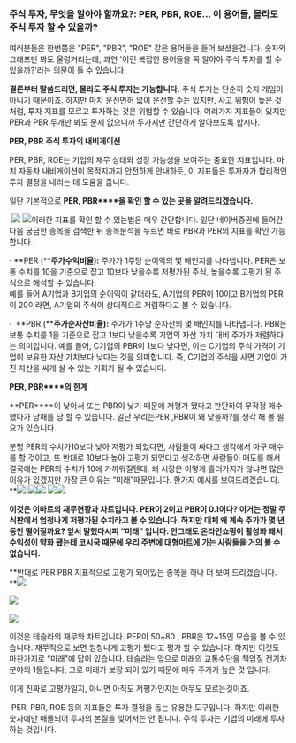 ### 주식 투자, 무엇을 알아야 할까요?: PER, PBR, ROE... 이 용어들, 몰라도 주식 투자 할 수 있을까?

여러분들은 한번쯤은 "PER", "PBR", "ROE" 같은 용어들을 들어 보셨을겁니다. 숫자와 그래프만 봐도 울렁거리는데, 과연 '이런 복잡한 용어들을 꼭 알아야 주식 투자를 할 수 있을까?'라는 의문이 들 수 있습니다.

**결론부터 말씀드리면, 몰라도 주식 투자는 가능합니다.** 주식 투자는 단순히 숫자 게임이 아니기 때문이죠. 하지만 마치 운전면허 없이 운전할 수는 있지만, 사고 위험이 높은 것처럼, 투자 지표를 모르고 투자하는 것은 위험할 수 있습니다. 여러가지 지표들이 있지만 PER과 PBR 두개만 봐도 문제 없으니까 두가지만 간단하게 알아보도록 합시다.

**PER, PBR** **주식 투자의 내비게이션**

PER, PBR, ROE는 기업의 재무 상태와 성장 가능성을 보여주는 중요한 지표입니다. 마치 자동차 내비게이션이 목적지까지 안전하게 안내하듯, 이 지표들은 투자자가 합리적인 투자 결정을 내리는 데 도움을 줍니다.

일단 기본적으로 **PER, PBR****을 확인 할 수 있는 곳을 알려드리겠습니다.**

 ![](file:///C:/Users/jung2/AppData/Local/Temp/msohtmlclip1/01/clip_image002.png) ![](file:///C:/Users/jung2/AppData/Local/Temp/msohtmlclip1/01/clip_image004.png)이러한 지표를 확인 할 수 있는법은 매우 간단합니다. 일단 네이버증권에 들어간다음 궁금한 종목을 검색한 뒤 종목분석을 누르면 바로 PBR과 PER의 지표를 확인 가능 합니다.

· **PER (****주가수익비율):** 주가가 1주당 순이익의 몇 배인지를 나타냅니다. PER은 보통 수치를 10을 기준으로 잡고 10보다 낮을수록 저평가된 주식, 높을수록 고평가 된 주식으로 해석할 수 있습니다.  
예를 들어 A기업과 B기업의 순이익이 같더라도, A기업의 PER이 10이고 B기업의 PER이 20이라면, A기업의 주식이 상대적으로 저렴하다고 볼 수 있습니다.  
  

·  **PBR (****주가순자산비율):** 주가가 1주당 순자산의 몇 배인지를 나타냅니다. PBR은 보통 수치를 1을 기준으로 잡고 1보다 낮을수록 기업의 자산 가치 대비 주가가 저렴하다는 의미입니다. 예를 들어, C기업의 PBR이 1보다 낮다면, 이는 C기업의 주식 가격이 기업이 보유한 자산 가치보다 낮다는 것을 의미합니다. 즉, C기업의 주식을 사면 기업이 가진 자산을 싸게 살 수 있는 기회가 될 수 있습니다.

**PER, PBR****의 한계**

**PER****이 낮아서 또는 PBR이 낮기 때문에 저평가 됐다고 판단하여 무작정 매수 했다가 낭패를 당 할 수 있습니다. 일단 우리는PER ,PBR이 왜 낮을까?를 생각 해 볼 필요가 있습니다.  
  
분명 PER의 수치가10보다 낮아 저평가 되었다면, 사람들이 싸다고 생각해서 마구 매수를 할 것이고, 또 반대로 10보다 높아 고평가 되었다고 생각하면 사람들이 매도를 해서 결국에는 PER의 수치가 10에 가까워질텐데, 왜 시장은 이렇게 흘러가지가 않냐면 많은 이유가 있겠지만 가장 큰 이유는 “미래”때문입니다. 한가지 예시를 보여드리겠습니다.  
****![](file:///C:/Users/jung2/AppData/Local/Temp/msohtmlclip1/01/clip_image006.png)** **![](file:///C:/Users/jung2/AppData/Local/Temp/msohtmlclip1/01/clip_image007.png)![](file:///C:/Users/jung2/AppData/Local/Temp/msohtmlclip1/01/clip_image009.png)** ![](file:///C:/Users/jung2/AppData/Local/Temp/msohtmlclip1/01/clip_image010.png)**![](file:///C:/Users/jung2/AppData/Local/Temp/msohtmlclip1/01/clip_image012.png)**

**이것은 이마트의 재무현황과 차트입니다. PER이 2이고 PBR이 0.1이다? 이거는 정말 주식판에서 엄청나게 저평가된 수치라고 볼 수 있습니다. 하지만 대체 왜 계속 주가가 몇 년 동안 떨어질까요? 앞서 말했다시피 “미래” 입니다. 안그래도 온라인쇼핑이 활성화 돼서 수익성이 약화 됐는데 코시국 때문에 우리 주변에 대형마트에 가는 사람들을 거의 볼 수 없습니다.**

**반대로 PER PBR 지표적으로 고평가 되어있는 종목을 하나 더 보여 드리겠습니다.  
****![](file:///C:/Users/jung2/AppData/Local/Temp/msohtmlclip1/01/clip_image013.png)**

**![](file:///C:/Users/jung2/AppData/Local/Temp/msohtmlclip1/01/clip_image015.png)** 

![](file:///C:/Users/jung2/AppData/Local/Temp/msohtmlclip1/01/clip_image017.png)

이것은 테슬라의 재무와 차트입니다. PER이 50~80 , PBR은 12~15인 모습을 볼 수 있습니다. 재무적으로 보면 엄청나게 고평가 됐다고 평가 할 수 있습니다. 하지만 이것도 마찬가지로 “미래”에 답이 있습니다. 테슬라는 앞으로 미래의 교통수단을 책임질 전기차 분야의 1등입니다, 고로 미래가 보장 되어 있기 때문에 매우 주가가 높은 것 입니다.  
  
이게 진짜로 고평가일지, 아니면 아직도 저평가인지는 아무도 모르는것이죠.  
  
 PER, PBR, ROE 등의 지표들은 투자 결정을 돕는 유용한 도구입니다. 하지만 이러한 숫자에만 매몰되어 투자의 본질을 잊어서는 안 됩니다. 주식 투자는 기업의 미래에 투자하는 것입니다.